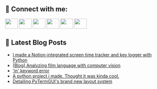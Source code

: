 ## 🔎 Connect with me:
[<img height="32" width="40" src="https://cdn.jsdelivr.net/npm/simple-icons@v5/icons/telegram.svg" />](https://t.me/bullbesh)
[<img height="32" width="40" src="https://cdn.jsdelivr.net/npm/simple-icons@v5/icons/vk.svg" />](https://vk.com/bullbesh)
[<img height="32" width="40" src="https://cdn.jsdelivr.net/npm/simple-icons@v5/icons/twitter.svg" />](https://twitter.com/bullbesh1)
[<img height="32" width="40" src="https://cdn.jsdelivr.net/npm/simple-icons@v5/icons/instagram.svg" />](https://www.instagram.com/bullbesh)
[<img height="32" width="40" src="https://cdn.jsdelivr.net/npm/simple-icons@v5/icons/reddit.svg" />](https://www.reddit.com/user/bullbesh)
[<img height="32" width="40" src="https://cdn.jsdelivr.net/npm/simple-icons@v5/icons/youtube.svg" />](https://www.youtube.com/channel/UCtfjRs6uzgq5mfm8S06WTcg)

## 📕 Latest Blog Posts
<!-- BLOG-POST-LIST:START -->
- [I made a Notion-integrated screen time tracker and key logger with Python](https://www.reddit.com/r/Python/comments/uov4n4/i_made_a_notionintegrated_screen_time_tracker_and/)
- [[Blog] Analyzing film language with computer vision](https://www.reddit.com/r/Python/comments/uotiye/blog_analyzing_film_language_with_computer_vision/)
- [&#39;in&#39; keyword error](https://www.reddit.com/r/Python/comments/uotdu7/in_keyword_error/)
- [A python project i made. Thought it was kinda cool.](https://www.reddit.com/r/Python/comments/uot8i8/a_python_project_i_made_thought_it_was_kinda_cool/)
- [Detailing PyTermGUI&#39;s brand new layout system](https://www.reddit.com/r/Python/comments/uot805/detailing_pytermguis_brand_new_layout_system/)
<!-- BLOG-POST-LIST:END -->
